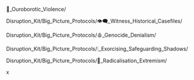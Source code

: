 🐍_Ouroborotic_Violence/  



Disruption_Kit/Big_Picture_Protocols/👁️‍🗨️_Witness_Historical_Casefiles/  

Disruption_Kit/Big_Picture_Protocols/🩸_Genocide_Denialism/  

Disruption_Kit/Big_Picture_Protocols/🕯_Exorcising_Safeguarding_Shadows/  

Disruption_Kit/Big_Picture_Protocols/🪬_Radicalisation_Extremism/  


x
